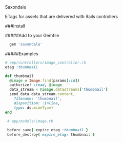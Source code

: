 Saxondale

ETags for assets that are delivered with Rails controllers

###Install

#####Add to your Gemfile


```ruby
  gem 'saxondale'
```

#####Examples

```ruby
# app/controllers/image_controller.rb
etag :thumbnail

def thumbnail
  @image = Image.find(params[:id])
  authorize! :read, @image
  data_stream = @image.datastreams['thumbnail']
  send_data data_stream.content, 
    filename: 'thumbnail', 
    disposition: :inline, 
    type: ds.mimeType)
end
```


```ruby
 # app/models/image.rb
 
 before_save{ expire_etag :thumbnail }
 before_destroy{ expire_etag: thumbnail }
 
```
